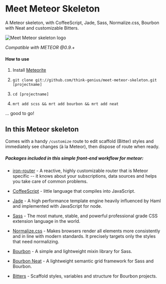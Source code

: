 Meet Meteor Skeleton
====================

A Meteor skeleton, with CoffeeScript, Jade, Sass, Normalize.css, Bourbon with Neat and customizable Bitters.

![Meet Meteor skeleton logo](https://s3-us-west-2.amazonaws.com/think.genius.assets/logo.jpg "Logo")

*Compatible with METEOR @0.9.+*

#### How to use

1. Install [Meteorite](https://github.com/oortcloud/meteorite)

2. `git clone git://github.com/think-genius/meet-meteor-skeleton.git [projectname]`

3. `cd [projectname]`

4. `mrt add scss && mrt add bourbon && mrt add neat`

... good to go!

In this Meteor skeleton
----------------

Comes with a handy `/customize` route to edit scaffold (Bitter) styles and immediately see changes (à la Meteor), then dispose of route when ready.

##### Packages included in this simple front-end workflow for meteor:

* [iron-router](https://github.com/EventedMind/iron-router) - A reactive, highly customizable router that is Meteor specific -- it knows about your subscriptions, data sources and helps you take care of common problems.

* [CoffeeScript](http://coffeescript.org/) - little language that compiles into JavaScript.

* [Jade](http://jade-lang.com/) - A high performance template engine heavily influenced by Haml and implemented with JavaScript for node.

* [Sass](http://sass-lang.com/) - The most mature, stable, and powerful professional grade CSS extension language in the world.

* [Normalize.css](http://necolas.github.io/normalize.css/)  - Makes browsers render all elements more consistently and in line with modern standards. It precisely targets only the styles that need normalizing.

* [Bourbon](http://bourbon.io/) - A simple and lightweight mixin library for Sass.

* [Bourbon Neat](http://neat.bourbon.io/) - A lightweight semantic grid framework for Sass and Bourbon.

* [Bitters](http://bitters.bourbon.io/) - Scaffold styles, variables and structure for Bourbon projects.
